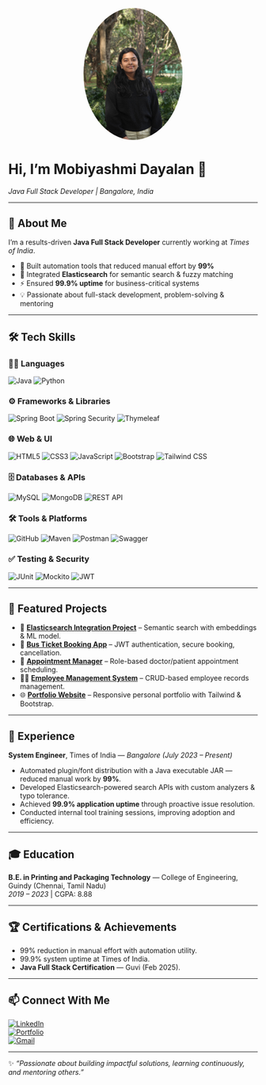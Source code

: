 <p align="center">
  <img src="profile.jpg" alt="Profile" width="200" style="border-radius: 50%;" />
</p>

# Hi, I’m Mobiyashmi Dayalan 👋  
*Java Full Stack Developer | Bangalore, India*  

---

## 🔭 About Me
I’m a results-driven **Java Full Stack Developer** currently working at *Times of India*.  
- 🚀 Built automation tools that reduced manual effort by **99%**  
- 🔎 Integrated **Elasticsearch** for semantic search & fuzzy matching  
- ⚡ Ensured **99.9% uptime** for business-critical systems  
- 💡 Passionate about full-stack development, problem-solving & mentoring  

---

## 🛠 Tech Skills

### 👨‍💻 Languages  
![Java](https://img.shields.io/badge/Java-ED8B00?style=for-the-badge&logo=openjdk&logoColor=white)
![Python](https://img.shields.io/badge/Python-3776AB?style=for-the-badge&logo=python&logoColor=white)

### ⚙️ Frameworks & Libraries  
![Spring Boot](https://img.shields.io/badge/SpringBoot-6DB33F?style=for-the-badge&logo=springboot&logoColor=white)
![Spring Security](https://img.shields.io/badge/SpringSecurity-6DB33F?style=for-the-badge&logo=springsecurity&logoColor=white)
![Thymeleaf](https://img.shields.io/badge/Thymeleaf-005F0F?style=for-the-badge&logo=thymeleaf&logoColor=white)

### 🌐 Web & UI  
![HTML5](https://img.shields.io/badge/HTML5-E34F26?style=for-the-badge&logo=html5&logoColor=white)
![CSS3](https://img.shields.io/badge/CSS3-1572B6?style=for-the-badge&logo=css3&logoColor=white)
![JavaScript](https://img.shields.io/badge/JavaScript-F7DF1E?style=for-the-badge&logo=javascript&logoColor=black)
![Bootstrap](https://img.shields.io/badge/Bootstrap-563D7C?style=for-the-badge&logo=bootstrap&logoColor=white)
![Tailwind CSS](https://img.shields.io/badge/TailwindCSS-38B2AC?style=for-the-badge&logo=tailwind-css&logoColor=white)

### 🗄️ Databases & APIs  
![MySQL](https://img.shields.io/badge/MySQL-005C84?style=for-the-badge&logo=mysql&logoColor=white)
![MongoDB](https://img.shields.io/badge/MongoDB-4EA94B?style=for-the-badge&logo=mongodb&logoColor=white)
![REST API](https://img.shields.io/badge/REST-02569B?style=for-the-badge&logo=rest&logoColor=white)

### 🛠 Tools & Platforms  
![GitHub](https://img.shields.io/badge/GitHub-181717?style=for-the-badge&logo=github&logoColor=white)
![Maven](https://img.shields.io/badge/Maven-C71A36?style=for-the-badge&logo=apachemaven&logoColor=white)
![Postman](https://img.shields.io/badge/Postman-FF6C37?style=for-the-badge&logo=postman&logoColor=white)
![Swagger](https://img.shields.io/badge/Swagger-85EA2D?style=for-the-badge&logo=swagger&logoColor=black)

### ✅ Testing & Security  
![JUnit](https://img.shields.io/badge/JUnit-25A162?style=for-the-badge&logo=junit5&logoColor=white)
![Mockito](https://img.shields.io/badge/Mockito-239120?style=for-the-badge&logoColor=white)
![JWT](https://img.shields.io/badge/JWT-000000?style=for-the-badge&logo=jsonwebtokens&logoColor=white)

---

## 🚀 Featured Projects
- 🔎 **[Elasticsearch Integration Project](https://github.com/MOBIYASHMI/)** – Semantic search with embeddings & ML model.  
- 🚌 **[Bus Ticket Booking App](https://github.com/MOBIYASHMI/)** – JWT authentication, secure booking, cancellation.  
- 📅 **[Appointment Manager](https://github.com/MOBIYASHMI/)** – Role-based doctor/patient appointment scheduling.  
- 👨‍💼 **[Employee Management System](https://github.com/MOBIYASHMI/)** – CRUD-based employee records management.  
- 🌐 **[Portfolio Website](https://mobiyashmi-dayalan.netlify.app)** – Responsive personal portfolio with Tailwind & Bootstrap.  

---

## 💼 Experience
**System Engineer**, Times of India — *Bangalore (July 2023 – Present)*  
- Automated plugin/font distribution with a Java executable JAR — reduced manual work by **99%**.  
- Developed Elasticsearch-powered search APIs with custom analyzers & typo tolerance.  
- Achieved **99.9% application uptime** through proactive issue resolution.  
- Conducted internal tool training sessions, improving adoption and efficiency.  

---

## 🎓 Education
**B.E. in Printing and Packaging Technology** — College of Engineering, Guindy (Chennai, Tamil Nadu)  
*2019 – 2023* | CGPA: 8.88  

---

## 🏆 Certifications & Achievements
- 99% reduction in manual effort with automation utility.  
- 99.9% system uptime at Times of India.  
- **Java Full Stack Certification** — Guvi (Feb 2025).  

---

## 📫 Connect With Me
[![LinkedIn](https://img.shields.io/badge/LinkedIn-blue?style=for-the-badge&logo=linkedin)](https://linkedin.com/in/mobiyashmi)  
[![Portfolio](https://img.shields.io/badge/Portfolio-000000?style=for-the-badge&logo=About.me&logoColor=white)](https://mobiyashmi-dayalan.netlify.app)  
[![Gmail](https://img.shields.io/badge/Gmail-D14836?style=for-the-badge&logo=gmail&logoColor=white)](mailto:mobiyashmidayalan@gmail.com)  

---

✨ *“Passionate about building impactful solutions, learning continuously, and mentoring others.”*
